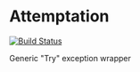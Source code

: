 # Attemptation
[![Build Status](http://realbuild.cloudapp.net:8080/buildStatus/icon?job=Attemptation.Dev)](http://realbuild.cloudapp.net:8080/job/Attemptation.Dev/)

Generic "Try" exception wrapper
